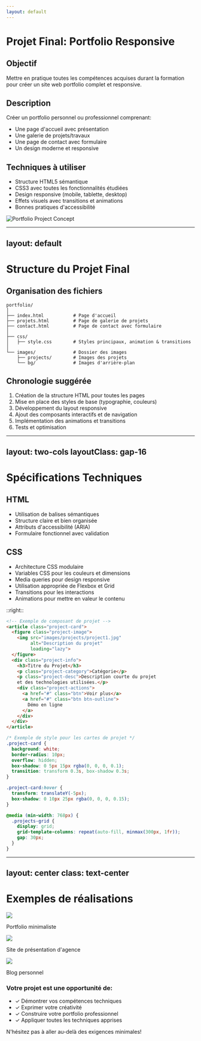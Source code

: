 ```yaml
---
layout: default
---
```


# Projet Final: Portfolio Responsive

## Objectif
Mettre en pratique toutes les compétences acquises durant la formation pour créer un site web portfolio complet et responsive.

## Description
Créer un portfolio personnel ou professionnel comprenant:
- Une page d'accueil avec présentation
- Une galerie de projets/travaux
- Une page de contact avec formulaire
- Un design moderne et responsive

## Techniques à utiliser
- Structure HTML5 sémantique
- CSS3 avec toutes les fonctionnalités étudiées
- Design responsive (mobile, tablette, desktop)
- Effets visuels avec transitions et animations
- Bonnes pratiques d'accessibilité

<div class="mt-4">
  <img src="https://images.unsplash.com/photo-1486312338219-ce68d2c6f44d?q=80&w=1472&auto=format&fit=crop" class="h-60 mx-auto rounded shadow" alt="Portfolio Project Concept">
</div>

<!--
Conseils pour le projet:
- Commencer par structurer le contenu HTML avant de se lancer dans le CSS
- Planifier la mise en page et les breakpoints avant de commencer
- Créer d'abord le design mobile puis adapter pour les écrans plus larges
- Utiliser Git pour versionner le projet à mesure qu'il progresse
-->

---
layout: default
---

# Structure du Projet Final

## Organisation des fichiers
```
portfolio/
│
├── index.html           # Page d'accueil
├── projets.html         # Page de galerie de projets
├── contact.html         # Page de contact avec formulaire
│
├── css/
│   ├── style.css        # Styles principaux, animation & transitions
│
└── images/              # Dossier des images
    ├── projects/        # Images des projets
    └── bg/              # Images d'arrière-plan
```

## Chronologie suggérée
1. Création de la structure HTML pour toutes les pages
2. Mise en place des styles de base (typographie, couleurs)
3. Développement du layout responsive
4. Ajout des composants interactifs et de navigation
5. Implémentation des animations et transitions
6. Tests et optimisation


<!--
Points importants à souligner:
- Une bonne organisation des fichiers facilite la maintenance
- La séparation des préoccupations (HTML, CSS, JS) est une bonne pratique
- Commencer par les fondations avant d'ajouter les éléments visuels complexes
- Tester régulièrement sur différents appareils pendant le développement
-->

---
layout: two-cols
layoutClass: gap-16
---

# Spécifications Techniques

## HTML
- Utilisation de balises sémantiques
- Structure claire et bien organisée
- Attributs d'accessibilité (ARIA)
- Formulaire fonctionnel avec validation

## CSS
- Architecture CSS modulaire
- Variables CSS pour les couleurs et dimensions
- Media queries pour design responsive
- Utilisation appropriée de Flexbox et Grid
- Transitions pour les interactions
- Animations pour mettre en valeur le contenu

::right::

<div v-click="3">

```html
<!-- Exemple de composant de projet -->
<article class="project-card">
  <figure class="project-image">
    <img src="images/projects/project1.jpg" 
         alt="Description du projet" 
         loading="lazy">
  </figure>
  <div class="project-info">
    <h3>Titre du Projet</h3>
    <p class="project-category">Catégorie</p>
    <p class="project-desc">Description courte du projet 
    et des technologies utilisées.</p>
    <div class="project-actions">
      <a href="#" class="btn">Voir plus</a>
      <a href="#" class="btn btn-outline">
        Démo en ligne
      </a>
    </div>
  </div>
</article>
```

</div>

<div class="mt-4">

```css
/* Exemple de style pour les cartes de projet */
.project-card {
  background: white;
  border-radius: 10px;
  overflow: hidden;
  box-shadow: 0 5px 15px rgba(0, 0, 0, 0.1);
  transition: transform 0.3s, box-shadow 0.3s;
}

.project-card:hover {
  transform: translateY(-5px);
  box-shadow: 0 10px 25px rgba(0, 0, 0, 0.15);
}

@media (min-width: 768px) {
  .projects-grid {
    display: grid;
    grid-template-columns: repeat(auto-fill, minmax(300px, 1fr));
    gap: 30px;
  }
}
```

</div>

<!--
Aspects techniques importants:
- Le HTML sémantique améliore l'accessibilité et le SEO
- Une architecture CSS modulaire facilite la maintenance
- Les transitions et animations doivent avoir un but et améliorer l'UX
- La performance doit rester une préoccupation (images optimisées, lazy loading)
-->

<!-- # Critères d'Évaluation du Projet Final

## 1. Structure et organisation du code (25%)
- Qualité du HTML sémantique
- Organisation des fichiers CSS
- Commentaires et documentation
- Respect des conventions de nommage

## 2. Design visuel et interface utilisateur (25%)
- Esthétique globale
- Cohérence des couleurs et typographie
- Utilisation efficace de l'espace
- Originalité du design

## 3. Responsive design et adaptabilité (25%)
- Fonctionnement sur mobile, tablette et desktop
- Adaptation appropriée des éléments selon l'écran
- Navigation adaptée à chaque support
- Performance sur différents appareils

## 4. Fonctionnalités et interactivité (25%)
- Transitions et animations pertinentes
- Navigation intuitive
- Formulaire fonctionnel avec validation
- Attention aux détails d'interaction -->


<!--
Recommandations pour l'évaluation:
- Le projet doit démontrer la maîtrise des concepts appris pendant la formation
- L'accent est mis sur la qualité du code CSS et les bonnes pratiques
- L'originalité et la créativité sont appréciées mais ne doivent pas compromettre l'utilisabilité
- Les solutions techniques doivent être appropriées aux problèmes résolus
-->

<!--
Points supplémentaires:
- Encourager les apprenants à explorer des ressources au-delà de la formation
- Souligner l'importance des tests et de la validation
- Rappeler que la simplicité et l'efficacité sont souvent préférables à la complexité
- Mentionner que ce projet peut servir de base pour un vrai portfolio professionnel
-->


<!--
Points sur les TP:
- Les TP sont progressifs et chacun s'appuie sur les compétences des modules précédents
- Ils sont conçus pour être réalisables en 1-2 heures à la fin de chaque module
- Des solutions complètes sont fournies aux apprenants après leur réalisation
- Les formateurs doivent être disponibles pour aider en cas de difficultés
-->

---
layout: center
class: text-center
---

# Exemples de réalisations

<div grid="~ cols-3 gap-4">
  <div class="background: white;">
    <img src="https://images.unsplash.com/photo-1499750310107-5fef28a66643?q=80&w=1470&auto=format&fit=crop" class="h-40 rounded shadow mx-auto">
    <p class="text-sm mt-2">Portfolio minimaliste</p>
  </div>
  <div class="background: white;">
    <img src="https://images.unsplash.com/photo-1460925895917-afdab827c52f?q=80&w=1415&auto=format&fit=crop" class="h-40 rounded shadow mx-auto">
    <p class="text-sm mt-2">Site de présentation d'agence</p>
  </div>
  <div class="background: white;">
    <img src="https://images.unsplash.com/photo-1508921340878-ba53e1f016ec?q=80&w=1470&auto=format&fit=crop" class="h-40 rounded shadow mx-auto">
    <p class="text-sm mt-2">Blog personnel</p>
  </div>
</div>

<div class="mt-8">
  <h3 class="text-lg font-bold mb-2">Votre projet est une opportunité de:</h3>
  <ul class="text-left inline-block">
    <li>✓ Démontrer vos compétences techniques</li>
    <li>✓ Exprimer votre créativité</li>
    <li>✓ Construire votre portfolio professionnel</li>
    <li>✓ Appliquer toutes les techniques apprises</li>
  </ul>
</div>

<div class="mt-8 text-blue-600">
  <p>N'hésitez pas à aller au-delà des exigences minimales!</p>
</div>

<!--
Encouragements finaux:
- Les exemples montrent différents types de projets possibles
- Encourager les apprenants à être créatifs et à s'approprier le projet
- Souligner que ce projet peut servir de base pour un vrai portfolio professionnel
- Rappeler que la qualité et la finition sont importantes
-->
